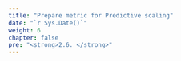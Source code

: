```yaml
---
title: "Prepare metric for Predictive scaling"
date: "`r Sys.Date()`"
weight: 6
chapter: false
pre: "<strong>2.6. </strong>"
---
```

